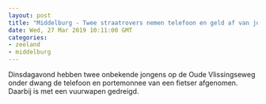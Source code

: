 ```yaml
---
layout: post
title: "Middelburg - Twee straatrovers nemen telefoon en geld af van jongen"
date: Wed, 27 Mar 2019 10:11:00 GMT
categories: 
- zeeland 
- middelburg 
---
```


Dinsdagavond hebben twee onbekende jongens op de Oude Vlissingseweg onder dwang de telefoon en portemonnee van een fietser afgenomen. Daarbij is met een vuurwapen gedreigd.

